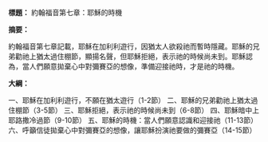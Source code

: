 **標題：** 約翰福音第七章：耶穌的時機

**摘要：**

約翰福音第七章記載，耶穌在加利利遊行，因猶太人欲殺祂而暫時隱藏。耶穌的兄弟勸祂上猶太過住棚節，顯揚名聲，但耶穌拒絕，表示祂的時候尚未到。耶穌認為，當人們願意拋棄心中對彌賽亞的想像，準備迎接祂時，才是祂的時機。

**大綱：**

一、耶穌在加利利遊行，不願在猶太遊行（1-2節）
二、耶穌的兄弟勸祂上猶太過住棚節（3-5節）
三、耶穌拒絕，表示祂的時候尚未到（6-8節）
四、耶穌暗中上耶路撒冷過節（9-10節）
五、耶穌的時機：當人們願意認識和迎接祂（11-13節）
六、呼籲信徒拋棄心中對彌賽亞的想像，讓耶穌扮演祂要做的彌賽亞（14-15節）